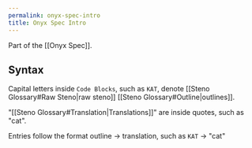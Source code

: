 ```yaml
---
permalink: onyx-spec-intro
title: Onyx Spec Intro
---
```


Part of the [[Onyx Spec]].

## Syntax

Capital letters inside `Code Blocks`, such as `KAT`, denote [[Steno Glossary#Raw Steno|raw steno]] [[Steno Glossary#Outline|outlines]].

"[[Steno Glossary#Translation|Translations]]" are inside quotes, such as "cat".

Entries follow the format outline → translation, such as `KAT` → "cat"